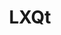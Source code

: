 ---
codehost: https://github.com/lxqt
logohandle: lxqt-project
sort: lxqt
title: LXQt
twitter: https://x.com/lxqt_project
website: https://lxqt-project.org/
---